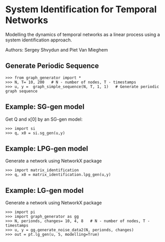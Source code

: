 # System Identification for Temporal Networks

<p>Modelling the dynamics of temporal networks as a linear process
using a system identification approach. </p>
Authors: Sergey Shvydun and Piet Van Mieghem

## Generate Periodic Sequence
    >>> from graph_generator import *
    >>> N, T= 10, 200   # N - number of nodes, T - timestamps
    >>> u, y =  graph_simple_sequence(N, T, 1, 1)   # Generate periodic graph sequence

## Example: SG-gen model

Get Q and x[0] by an SG-gen model: 

    >>> import si
    >>> q, x0 = si.sg_gen(u,y)


## Example: LPG-gen model

Generate a network using NetworkX package 

    >>> import matrix_identification
    >>> q, x0 = matrix_identification.lpg_gen(u,y)

## Example: LG-gen model

Generate a network using NetworkX package 


    >>> import pi
    >>> import graph_generator as gg
    >>> N, perionds, changes= 10, 4, 8   # N - number of nodes, T - timestamps
    >>> u, y = gg.generate_noise_data2(N, perionds, changes)
    >>> out = pt.lg_gen(u, 5, modelling=True)
